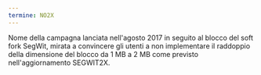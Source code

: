 ```yaml
---
termine: NO2X
---
```


Nome della campagna lanciata nell'agosto 2017 in seguito al blocco del soft fork SegWit, mirata a convincere gli utenti a non implementare il raddoppio della dimensione del blocco da 1 MB a 2 MB come previsto nell'aggiornamento SEGWIT2X.